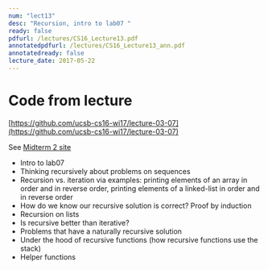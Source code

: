 ```yaml
---
num: "lect13"
desc: "Recursion, intro to lab07 "
ready: false
pdfurl: /lectures/CS16_Lecture13.pdf
annotatedpdfurl: /lectures/CS16_Lecture13_ann.pdf
annotatedready: false
lecture_date: 2017-05-22
---
```



# Code from lecture
[https://github.com/ucsb-cs16-wi17/lecture-03-07](https://github.com/ucsb-cs16-wi17/lecture-03-07)

See [Midterm 2 site](https://ucsb-cs16-sp17.github.io/exam/e02/)

* Intro to lab07
* Thinking recursively about problems on sequences
* Recursion vs. iteration via examples: printing elements of an array in order and in reverse order, printing elements of a linked-list in order and in reverse order
* How do we know our recursive solution is correct? Proof by induction
* Recursion on lists
* Is recursive better than iterative?
* Problems that have a naturally recursive solution
* Under the hood of recursive functions (how recursive functions use the stack)
* Helper functions

